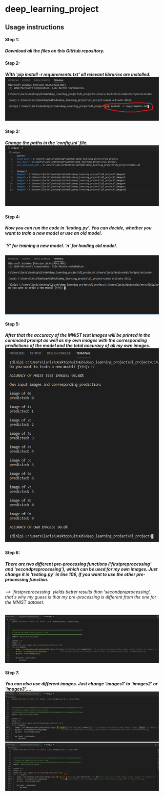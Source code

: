 # deep_learning_project

## Usage instructions

#### Step 1: 
##### Download all the files on this GitHub repository.

#### Step 2: 
##### With 'pip install -r requirements.txt' all relevant libraries are installed. ![Step1](/dl_project/step1.PNG)

#### Step 3: 
##### Change the paths in the 'config.ini' file. ![Step13](/dl_project/step13.PNG)

#### Step 4: 
##### Now you can run the code in 'testing.py'. You can decide, whether you want to train a new model or use an old model.
##### 'Y' for training a new model. 'n' for loading old model. 

![Step3](/dl_project/step3.PNG)

#### Step 5: 
##### After that the accuracy of the MNIST test images will be printed in the command prompt as well as my own images with the corresponding predictions of the model and the total accuracy of all my own images. ![Step4](/dl_project/step4.PNG)

#### Step 6: 
##### There are two different pre-processing functions ('firstpreprocessing' and 'secondpreprocessing'), which can be used for my own images. Just change it in 'testing.py' in line 106, if you want to use the other pre-processing function.
######                              -->   'firstpreprocessing' yields better results than 'secondpreprocessing', that's why my guess is that my pre-processing is different from the one for the MNIST dataset.
![Step5](/dl_project/step5.PNG)

#### Step 7: 
##### You can also use different images. Just change 'images1' to 'images2' or 'images3',....  ![Step11](/dl_project/step11.PNG)  ![Step12](/dl_project/step12.PNG)

